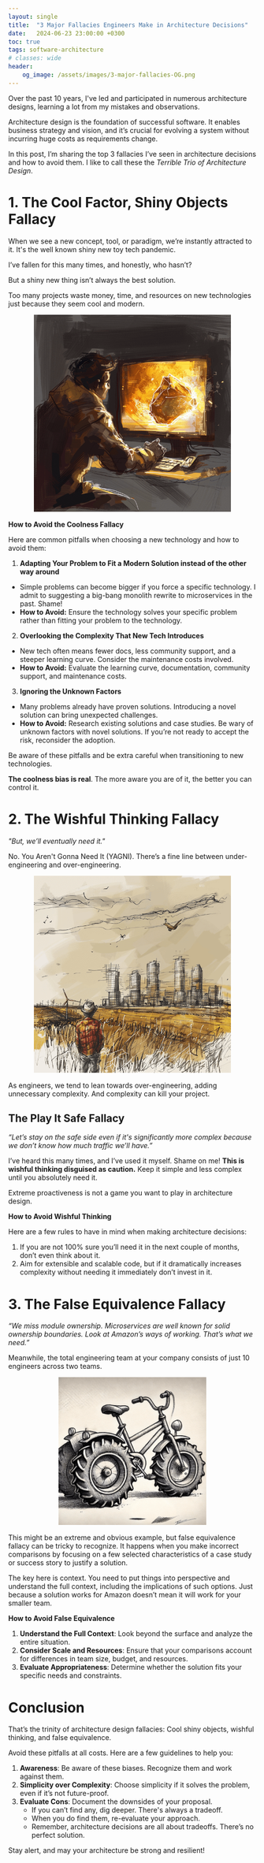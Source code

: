 ```yaml
---
layout: single
title:  "3 Major Fallacies Engineers Make in Architecture Decisions"
date:   2024-06-23 23:00:00 +0300
toc: true
tags: software-architecture
# classes: wide
header:
    og_image: /assets/images/3-major-fallacies-OG.png
---
```

Over the past 10 years, I've led and participated in numerous architecture designs, learning a lot from my mistakes and observations.

Architecture design is the foundation of successful software. It enables business strategy and vision, and it’s crucial for evolving a system without incurring huge costs as requirements change.

In this post, I’m sharing the top 3 fallacies I’ve seen in architecture decisions and how to avoid them. I like to call these the *Terrible Trio of Architecture Design*.

# 1. The Cool Factor, Shiny Objects Fallacy

When we see a new concept, tool, or paradigm, we’re instantly attracted to it. It's the well known shiny new toy tech pandemic.

I’ve fallen for this many times, and honestly, who hasn’t?

But a shiny new thing isn’t always the best solution.

Too many projects waste money, time, and resources on new technologies just because they seem cool and modern.

<p align=center>
<img alt="Shiny object" src="/assets/images/shiny-object.png" width="400">
</p>


**How to Avoid the Coolness Fallacy**

Here are common pitfalls when choosing a new technology and how to avoid them:

1. **Adapting Your Problem to Fit a Modern Solution instead of the other way around**
  - Simple problems can become bigger if you force a specific technology. I admit to suggesting a big-bang monolith rewrite to microservices in the past. Shame!
  - **How to Avoid:** Ensure the technology solves your specific problem rather than fitting your problem to the technology.
2. **Overlooking the Complexity That New Tech Introduces**
  - New tech often means fewer docs, less community support, and a steeper learning curve. Consider the maintenance costs involved.
  - **How to Avoid:** Evaluate the learning curve, documentation, community support, and maintenance costs.
3. **Ignoring the Unknown Factors**
  - Many problems already have proven solutions. Introducing a novel solution can bring unexpected challenges.
  - **How to Avoid:** Research existing solutions and case studies. Be wary of unknown factors with novel solutions. If you’re not ready to accept the risk, reconsider the adoption.

Be aware of these pitfalls and be extra careful when transitioning to new technologies.

**The coolness bias is real**. The more aware you are of it, the better you can control it.

# 2. The Wishful Thinking Fallacy

*"But, we’ll eventually need it."*

No. You Aren't Gonna Need It (YAGNI). There’s a fine line between under-engineering and over-engineering.


<p align=center>
<img alt="Shiny object" src="/assets/images/wishful-thinking.png" width="400">
</p>

As engineers, we tend to lean towards over-engineering, adding unnecessary complexity. And complexity can kill your project.

## The Play It Safe Fallacy

*“Let’s stay on the safe side even if it's significantly more complex because we don’t know how much traffic we’ll have.”*

I’ve heard this many times, and I’ve used it myself. Shame on me! **This is wishful thinking disguised as caution.** Keep it simple and less complex until you absolutely need it.

Extreme proactiveness is not a game you want to play in architecture design.

**How to Avoid Wishful Thinking**

Here are a few rules to have in mind when making architecture decisions:

1. If you are not 100% sure you’ll need it in the next couple of months, don’t even think about it.
2. Aim for extensible and scalable code, but if it dramatically increases complexity without needing it immediately don’t invest in it.

# 3. The False Equivalence Fallacy

*“We miss module ownership. Microservices are well known for solid ownership boundaries. Look at Amazon’s ways of working. That’s what we need.”*

Meanwhile, the total engineering team at your company consists of just 10 engineers across two teams.

<p align=center>
<img alt="Shiny object" src="/assets/images/false-equivalence.png" width="300">
</p>

This might be an extreme and obvious example, but false equivalence fallacy can be tricky to recognize. It happens when you make incorrect comparisons by focusing on a few selected characteristics of a case study or success story to justify a solution.

The key here is context. You need to put things into perspective and understand the full context, including the implications of such options. Just because a solution works for Amazon doesn’t mean it will work for your smaller team.

**How to Avoid False Equivalence**

1. **Understand the Full Context**: Look beyond the surface and analyze the entire situation.
2. **Consider Scale and Resources**: Ensure that your comparisons account for differences in team size, budget, and resources.
3. **Evaluate Appropriateness**: Determine whether the solution fits your specific needs and constraints.


# Conclusion

That’s the trinity of architecture design fallacies: Cool shiny objects, wishful thinking, and false equivalence.

Avoid these pitfalls at all costs. Here are a few guidelines to help you:

1. **Awareness**: Be aware of these biases. Recognize them and work against them.
2. **Simplicity over Complexity**: Choose simplicity if it solves the problem, even if it’s not future-proof.
3. **Evaluate Cons**: Document the downsides of your proposal.
   - If you can’t find any, dig deeper. There's always a tradeoff.
   - When you do find them, re-evaluate your approach.
   - Remember, architecture decisions are all about tradeoffs. There’s no perfect solution.

Stay alert, and may your architecture be strong and resilient!